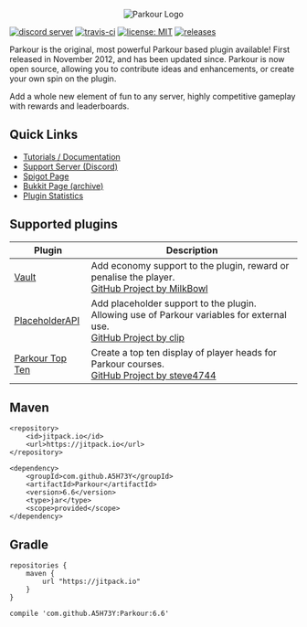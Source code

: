 <p align="center"><img src="https://i.imgur.com/mBUvVNO.png" alt="Parkour Logo"></p>

[![discord server](https://img.shields.io/discord/328154925949517824.svg)](https://discord.gg/h9d2fSd)
[![travis-ci](https://travis-ci.org/A5H73Y/Parkour.svg?branch=master)](https://travis-ci.org/A5H73Y/Parkour/branches)
[![license: MIT](https://img.shields.io/badge/license-MIT-lightgrey.svg)](https://tldrlegal.com/license/mit-license)
[![releases](https://img.shields.io/github/v/release/A5H73Y/Parkour.svg?label=github%20release)](https://github.com/A5H73Y/Parkour/releases/latest)

Parkour is the original, most powerful Parkour based plugin available! 
First released in November 2012, and has been updated since. Parkour is now open source, allowing you to contribute ideas and enhancements, or create your own spin on the plugin.<p />
Add a whole new element of fun to any server, highly competitive gameplay with rewards and leaderboards.<p />

## Quick Links
- [Tutorials / Documentation](https://a5h73y.github.io/Parkour/)
- [Support Server (Discord)](https://discord.gg/Gc8RGYr)
- [Spigot Page](https://www.spigotmc.org/resources/parkour.23685/)
- [Bukkit Page (archive)](https://dev.bukkit.org/projects/parkour/)
- [Plugin Statistics](https://bstats.org/plugin/bukkit/Parkour)

## Supported plugins
| Plugin        | Description  |
| ------------- | ------------- |
| [Vault](https://dev.bukkit.org/projects/vault) | Add economy support to the plugin, reward or penalise the player. <br>[GitHub Project by MilkBowl](https://github.com/MilkBowl/Vault) |
| [PlaceholderAPI](https://www.spigotmc.org/resources/placeholderapi.6245/) | Add placeholder support to the plugin. Allowing use of Parkour variables for external use. <br>[GitHub Project by clip](https://github.com/PlaceholderAPI/PlaceholderAPI) |
| [Parkour Top Ten](https://www.spigotmc.org/resources/parkour-top-ten.46268/) | Create a top ten display of player heads for Parkour courses​. <br>[GitHub Project by steve4744](https://github.com/steve4744/ParkourTopTen) |

## Maven
```
<repository>
    <id>jitpack.io</id>
    <url>https://jitpack.io</url>
</repository>
```

```
<dependency>
    <groupId>com.github.A5H73Y</groupId>
    <artifactId>Parkour</artifactId>
    <version>6.6</version>
    <type>jar</type>
    <scope>provided</scope>
</dependency>
```

## Gradle
```
repositories { 
    maven { 
        url "https://jitpack.io"
    } 
}
```

```
compile 'com.github.A5H73Y:Parkour:6.6'
```
